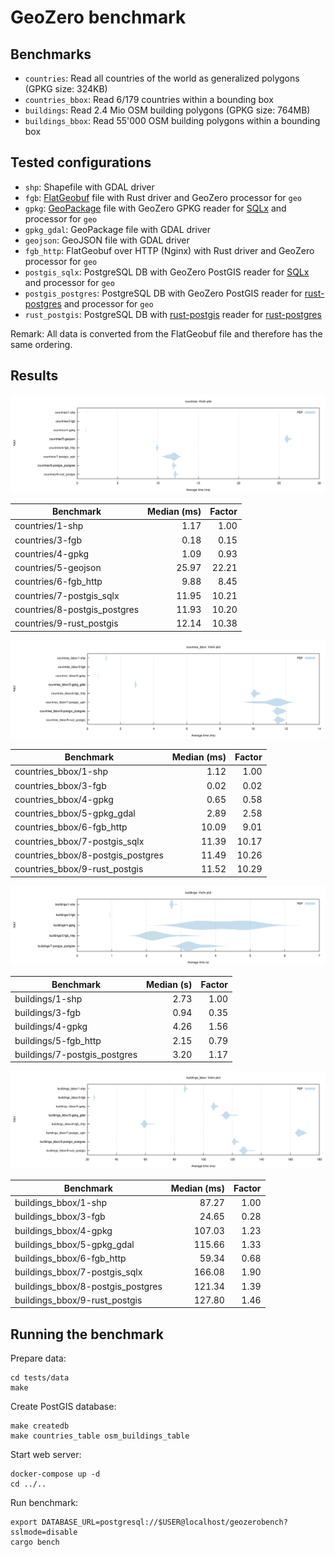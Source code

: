 # GeoZero benchmark

## Benchmarks

* `countries`: Read all countries of the world as generalized polygons (GPKG size: 324KB)
* `countries_bbox`: Read 6/179 countries within a bounding box
* `buildings`: Read 2.4 Mio OSM building polygons (GPKG size: 764MB)
* `buildings_bbox`: Read 55'000 OSM building polygons within a bounding box

## Tested configurations


*  `shp`: Shapefile with GDAL driver
*  `fgb`: [FlatGeobuf](https://bjornharrtell.github.io/flatgeobuf/) file with Rust driver and GeoZero processor for `geo`
*  `gpkg`: [GeoPackage](https://www.geopackage.org/) file with GeoZero GPKG reader for [SQLx](https://github.com/launchbadge/sqlx) and processor for `geo`
*  `gpkg_gdal`: GeoPackage file with GDAL driver
*  `geojson`: GeoJSON file with GDAL driver
*  `fgb_http`: FlatGeobuf over HTTP (Nginx) with Rust driver and GeoZero processor for `geo`
*  `postgis_sqlx`: PostgreSQL DB with GeoZero PostGIS reader for [SQLx](https://github.com/launchbadge/sqlx) and processor for `geo`
*  `postgis_postgres`: PostgreSQL DB with GeoZero PostGIS reader for [rust-postgres](https://github.com/sfackler/rust-postgres) and processor for `geo`
*  `rust_postgis`: PostgreSQL DB with [rust-postgis](https://github.com/andelf/rust-postgis) reader for [rust-postgres](https://github.com/sfackler/rust-postgres)

Remark: All data is converted from the FlatGeobuf file and therefore has the same ordering.

## Results

![countries](./results/200619/countries/violin.svg)

| Benchmark | Median (ms) | Factor |
| --------- | ----------: | -----: |
| countries/1-shp | 1.17 | 1.00 |
| countries/3-fgb | 0.18 | 0.15 |
| countries/4-gpkg | 1.09 | 0.93 |
| countries/5-geojson | 25.97 | 22.21 |
| countries/6-fgb_http | 9.88 | 8.45 |
| countries/7-postgis_sqlx | 11.95 | 10.21 |
| countries/8-postgis_postgres | 11.93 | 10.20 |
| countries/9-rust_postgis | 12.14 | 10.38 |

![countries_bbox](./results/200619/countries_bbox/violin.svg)

| Benchmark | Median (ms) | Factor |
| --------- | ----------: | -----: |
| countries_bbox/1-shp | 1.12 | 1.00 |
| countries_bbox/3-fgb | 0.02 | 0.02 |
| countries_bbox/4-gpkg | 0.65 | 0.58 |
| countries_bbox/5-gpkg_gdal | 2.89 | 2.58 |
| countries_bbox/6-fgb_http | 10.09 | 9.01 |
| countries_bbox/7-postgis_sqlx | 11.39 | 10.17 |
| countries_bbox/8-postgis_postgres | 11.49 | 10.26 |
| countries_bbox/9-rust_postgis | 11.52 | 10.29 |

![buildings](./results/200619/buildings/violin.svg)

| Benchmark | Median (s)  | Factor |
| --------- | ----------: | -----: |
| buildings/1-shp | 2.73 | 1.00 |
| buildings/3-fgb | 0.94 | 0.35 |
| buildings/4-gpkg | 4.26 | 1.56 |
| buildings/5-fgb_http | 2.15 | 0.79 |
| buildings/7-postgis_postgres | 3.20 | 1.17 |

![buildings_bbox](./results/200619/buildings_bbox/violin.svg)

| Benchmark | Median (ms) | Factor |
| --------- | ----------: | -----: |
| buildings_bbox/1-shp | 87.27 | 1.00 |
| buildings_bbox/3-fgb | 24.65 | 0.28 |
| buildings_bbox/4-gpkg | 107.03 | 1.23 |
| buildings_bbox/5-gpkg_gdal | 115.66 | 1.33 |
| buildings_bbox/6-fgb_http | 59.34 | 0.68 |
| buildings_bbox/7-postgis_sqlx | 166.08 | 1.90 |
| buildings_bbox/8-postgis_postgres | 121.34 | 1.39 |
| buildings_bbox/9-rust_postgis | 127.80 | 1.46 |


## Running the benchmark

Prepare data:

    cd tests/data
    make

Create PostGIS database:

    make createdb
    make countries_table osm_buildings_table

Start web server:

    docker-compose up -d
    cd ../..

Run benchmark:

    export DATABASE_URL=postgresql://$USER@localhost/geozerobench?sslmode=disable
    cargo bench
